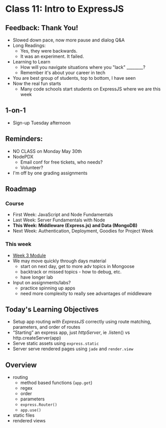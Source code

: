 # Class 11: Intro to ExpressJS

## Feedback: Thank You!

* Slowed down pace, now more pause and dialog Q&A
* Long Readings:
	* Yes, they were backwards. 
	* It was an experiment. It failed.
* Learning to Learn
	* How will you navigate situations where you "lack" ________?
	* Remember it's about your career in tech
* You are best group of students, top to bottom, I have seen
* Now the real fun starts
	* Many code schools start students on ExpressJS where we are this week

## 1-on-1
* Sign-up Tuesday afternoon

## Reminders:
* NO CLASS on Monday May 30th
* NodePDX
	* Email conf for free tickets, who needs?
	* Volunteer?
* I'm off by one grading assignments
	
## Roadmap

### Course
* First Week: JavaScript and Node Fundamentals
* Last Week: Server Fundamentals with Node
* **This Week: Middleware (Express.js) and Data (MongoDB)**
* Next Week: Authentication, Deployment, Goodies for Project Week

### This week
* [Week 3 Module](https://canvas.instructure.com/courses/1022347/modules)
* We may move quickly through days material
	* start on next day, get to more adv topics in Mongoose
	* backtrack or missed topics - how to debug, etc.
	* have longer lab
* Input on assignments/labs?
	* practice spinning up apps
	* need more complexity to really see advantages of middleware

## Today's Learning Objectives

* Setup app routing _with ExpressJS_ correctly using 
route matching, parameters, and order of routes
* “Starting” an express app, just _httpServer_, ie .listen() vs http.createServer(app)
* Serve static assets using `express.static`
* Server serve rendered pages using `jade` and `render.view`

## Overview

* routing
	* method based functions (`app.get`)
	* regex
	* order
	* parameters
	* `express.Router()`
	* `app.use()`
* static files
* rendered views
